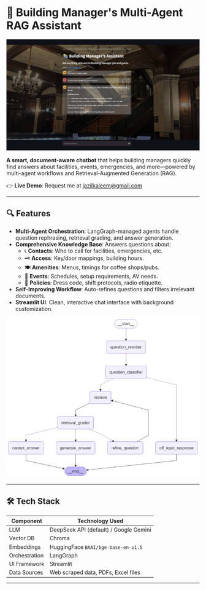 # 🏢 Building Manager's Multi-Agent RAG Assistant  

![UI Screenshot](UI_Screenshot.jpg)  

**A smart, document-aware chatbot** that helps building managers quickly find answers about facilities, events, emergencies, and more—powered by multi-agent workflows and Retrieval-Augmented Generation (RAG).  

👉 **Live Demo**: Request me at jazilkaleem@gmail.com

---

## 🔍 Features  
- **Multi-Agent Orchestration**: LangGraph-managed agents handle question rephrasing, retrieval grading, and answer generation.  
- **Comprehensive Knowledge Base**: Answers questions about:  
  - 📞 **Contacts**: Who to call for facilities, emergencies, etc.  
  - 🗝️ **Access**: Key/door mappings, building hours.  
  - 🍽️ **Amenities**: Menus, timings for coffee shops/pubs.  
  - 📅 **Events**: Schedules, setup requirements, AV needs.  
  - 👔 **Policies**: Dress code, shift protocols, radio etiquette.  
- **Self-Improving Workflow**: Auto-refines questions and filters irrelevant documents.  
- **Streamlit UI**: Clean, interactive chat interface with background customization.  



![LangraphFlow](Langraph_Flow.png)  


---

## 🛠️ Tech Stack  
| Component               | Technology Used                          |
|-------------------------|------------------------------------------|
| LLM                     | DeepSeek API (default) / Google Gemini   |
| Vector DB               | Chroma                                   |
| Embeddings              | HuggingFace `BAAI/bge-base-en-v1.5`     |
| Orchestration           | LangGraph                                |
| UI Framework            | Streamlit                                |
| Data Sources            | Web scraped data, PDFs, Excel files      |

---

